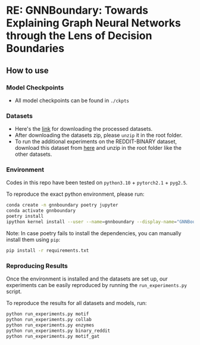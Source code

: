 <h1>RE: GNNBoundary: Towards Explaining Graph Neural Networks through the Lens of Decision Boundaries</h1>

## How to use

### Model Checkpoints
* All model checkpoints can be found in `./ckpts`

### Datasets
* Here's the [link](https://drive.google.com/file/d/1O3IRF9mhL2KCCU1eVlCEdssaf6y-pq2h/view?usp=sharing) for downloading the processed datasets.
* After downloading the datasets zip, please `unzip` it in the root folder.
* To run the additional experiments on the REDDIT-BINARY dataset, download this dataset from [here]() and unzip in the root folder like the other datasets.

### Environment
Codes in this repo have been tested on `python3.10` + `pytorch2.1` + `pyg2.5`.

To reproduce the exact python environment, please run:
```bash
conda create -n gnnboundary poetry jupyter
conda activate gnnboundary
poetry install
ipython kernel install --user --name=gnnboundary --display-name="GNNBoundary"
```

Note: In case poetry fails to install the dependencies, you can manually install them using `pip`:
```bash
pip install -r requirements.txt
```

### Reproducing Results
Once the environment is installed and the datasets are set up, our experiments can be easily reproduced by running the `run_experiments.py` script.

To reproduce the results for all datasets and models, run:
```bash
python run_experiments.py motif
python run_experiments.py collab
python run_experiments.py enzymes
python run_experiments.py binary_reddit
python run_experiments.py motif_gat
```
